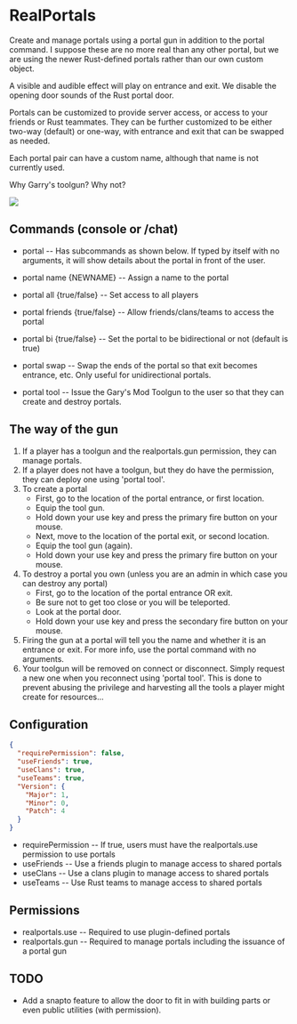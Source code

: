 # RealPortals
Create and manage portals using a portal gun in addition to the portal command.  I suppose these are no more real than any other portal, but we are using the newer Rust-defined portals rather than our own custom object.

A visible and audible effect will play on entrance and exit.  We disable the opening door sounds of the Rust portal door.

Portals can be customized to provide server access, or access to your friends or Rust teammates.  They can be further customized to be either two-way (default) or one-way, with entrance and exit that can be swapped as needed.

Each portal pair can have a custom name, although that name is not currently used.

Why Garry's toolgun?  Why not?

![](https://i.imgur.com/nlDDw62.jpeg)

## Commands (console or /chat)

 - portal -- Has subcommands as shown below.  If typed by itself with no arguments, it will show details about the portal in front of the user.

 - portal name {NEWNAME} -- Assign a name to the portal
 - portal all {true/false} -- Set access to all players
 - portal friends {true/false} -- Allow friends/clans/teams to access the portal
 - portal bi {true/false} -- Set the portal to be bidirectional or not (default is true)
 - portal swap -- Swap the ends of the portal so that exit becomes entrance, etc.  Only useful for unidirectional portals.
 - portal tool -- Issue the Gary's Mod Toolgun to the user so that they can create and destroy portals.

## The way of the gun

 1. If a player has a toolgun and the realportals.gun permission, they can manage portals.
 2. If a player does not have a toolgun, but they do have the permission, they can deploy one using 'portal tool'.
 3. To create a portal
    - First, go to the location of the portal entrance, or first location.
    - Equip the tool gun.
    - Hold down your use key and press the primary fire button on your mouse.
    - Next, move to the location of the portal exit, or second location.
    - Equip the tool gun (again).
    - Hold down your use key and press the primary fire button on your mouse.
 4. To destroy a portal you own (unless you are an admin in which case you can destroy any portal)
    - First, go to the location of the portal entrance OR exit.
    - Be sure not to get too close or you will be teleported.
    - Look at the portal door.
    - Hold down your use key and press the secondary fire button on your mouse.
 5. Firing the gun at a portal will tell you the name and whether it is an entrance or exit.  For more info, use the portal command with no arguments.
 6. Your toolgun will be removed on connect or disconnect.  Simply request a new one when you reconnect using 'portal tool'.  This is done to prevent abusing the privilege and harvesting all the tools a player might create for resources...

## Configuration
```json
{
  "requirePermission": false,
  "useFriends": true,
  "useClans": true,
  "useTeams": true,
  "Version": {
    "Major": 1,
    "Minor": 0,
    "Patch": 4
  }
}
```

 - requirePermission -- If true, users must have the realportals.use permission to use portals
 - useFriends -- Use a friends plugin to manage access to shared portals
 - useClans -- Use a clans plugin to manage access to shared portals
 - useTeams -- Use Rust teams to manage access to shared portals

## Permissions

 - realportals.use -- Required to use plugin-defined portals
 - realportals.gun -- Required to manage portals including the issuance of a portal gun

## TODO

 - Add a snapto feature to allow the door to fit in with building parts or even public utilities (with permission).

